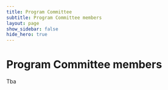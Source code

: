 ```yaml
---
title: Program Committee
subtitle: Program Committee members
layout: page
show_sidebar: false
hide_hero: true
---
```


# Program Committee members

Tba